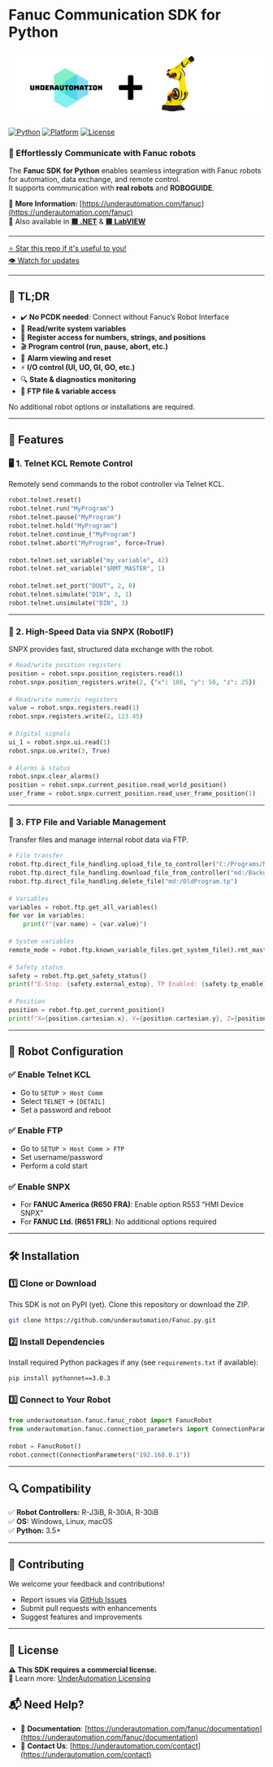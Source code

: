 # Fanuc Communication SDK for Python

[![UnderAutomation Fanuc communication SDK](https://raw.githubusercontent.com/underautomation/Fanuc.NET/refs/heads/main/.github/assets/banner.png)](https://underautomation.com)

[![Python](https://img.shields.io/badge/Python-3.5_|_3.6_|_3.7_|_3.8|_3.9_|_3.10_|_3.11_|_3.12_-blue)](#)
[![Platform](https://img.shields.io/badge/Platform-Windows%20%7C%20Linux%20%7C%20macOS-blue)](#)
[![License](https://img.shields.io/badge/License-Commercial-red)](https://underautomation.com/fanuc/eula)

### 🤖 Effortlessly Communicate with Fanuc robots

The **Fanuc SDK for Python** enables seamless integration with Fanuc robots for automation, data exchange, and remote control.  
It supports communication with **real robots** and **ROBOGUIDE**.

🔗 **More Information:** [https://underautomation.com/fanuc](https://underautomation.com/fanuc)  
🔗 Also available in **[🟦 .NET](https://github.com/underautomation/Fanuc.NET)** & **[🟨 LabVIEW](https://github.com/underautomation/Fanuc.vi)**

---

[⭐ Star this repo if it's useful to you!](https://github.com/underautomation/Fanuc.py/stargazers)  
[👁️ Watch for updates](https://github.com/underautomation/Fanuc.py/watchers)

---

## 🚀 TL;DR

- ✔️ **No PCDK needed**: Connect without Fanuc’s Robot Interface
- 📖 **Read/write system variables**
- 🔄 **Register access for numbers, strings, and positions**
- 🎬 **Program control (run, pause, abort, etc.)**
- 🔔 **Alarm viewing and reset**
- ⚡ **I/O control (UI, UO, GI, GO, etc.)**
- 🔍 **State & diagnostics monitoring**
- 📂 **FTP file & variable access**

No additional robot options or installations are required.

---

## 📌 Features

### 🖥️ 1. Telnet KCL Remote Control

Remotely send commands to the robot controller via Telnet KCL.

```python
robot.telnet.reset()
robot.telnet.run("MyProgram")
robot.telnet.pause("MyProgram")
robot.telnet.hold("MyProgram")
robot.telnet.continue_("MyProgram")
robot.telnet.abort("MyProgram", force=True)

robot.telnet.set_variable("my_variable", 42)
robot.telnet.set_variable("$RMT_MASTER", 1)

robot.telnet.set_port("DOUT", 2, 0)
robot.telnet.simulate("DIN", 3, 1)
robot.telnet.unsimulate("DIN", 3)
```

---

### 🚀 2. High-Speed Data via SNPX (RobotIF)

SNPX provides fast, structured data exchange with the robot.

```python
# Read/write position registers
position = robot.snpx.position_registers.read(1)
robot.snpx.position_registers.write(2, {"x": 100, "y": 50, "z": 25})

# Read/write numeric registers
value = robot.snpx.registers.read(1)
robot.snpx.registers.write(2, 123.45)

# Digital signals
ui_1 = robot.snpx.ui.read(1)
robot.snpx.uo.write(3, True)

# Alarms & status
robot.snpx.clear_alarms()
position = robot.snpx.current_position.read_world_position()
user_frame = robot.snpx.current_position.read_user_frame_position(1)
```

---

### 📂 3. FTP File and Variable Management

Transfer files and manage internal robot data via FTP.

```python
# File transfer
robot.ftp.direct_file_handling.upload_file_to_controller("C:/Programs/MyPrg.tp", "md:/MyPrg.tp")
robot.ftp.direct_file_handling.download_file_from_controller("md:/Backup.va", "C:/Backup/Backup.va")
robot.ftp.direct_file_handling.delete_file("md:/OldProgram.tp")

# Variables
variables = robot.ftp.get_all_variables()
for var in variables:
    print(f"{var.name} = {var.value}")

# System variables
remote_mode = robot.ftp.known_variable_files.get_system_file().rmt_master

# Safety status
safety = robot.ftp.get_safety_status()
print(f"E-Stop: {safety.external_estop}, TP Enabled: {safety.tp_enable}")

# Position
position = robot.ftp.get_current_position()
print(f"X={position.cartesian.x}, Y={position.cartesian.y}, Z={position.cartesian.z}")
```

---

## 🔧 Robot Configuration

### ✅ Enable Telnet KCL
- Go to `SETUP > Host Comm`
- Select `TELNET` → `[DETAIL]`
- Set a password and reboot

### ✅ Enable FTP
- Go to `SETUP > Host Comm > FTP`
- Set username/password
- Perform a cold start

### ✅ Enable SNPX
- For **FANUC America (R650 FRA)**: Enable option R553 “HMI Device SNPX”
- For **FANUC Ltd. (R651 FRL)**: No additional options required

---

## 🛠 Installation

### 1️⃣ Clone or Download

This SDK is not on PyPI (yet). Clone this repository or download the ZIP.

```bash
git clone https://github.com/underautomation/Fanuc.py.git
```

### 2️⃣ Install Dependencies

Install required Python packages if any (see `requirements.txt` if available):

```bash
pip install pythonnet==3.0.3
```

### 3️⃣ Connect to Your Robot

```python
from underautomation.fanuc.fanuc_robot import FanucRobot
from underautomation.fanuc.connection_parameters import ConnectionParameters

robot = FanucRobot()
robot.connect(ConnectionParameters("192.168.0.1"))
```

---

## 🔍 Compatibility

✅ **Robot Controllers:** R-J3iB, R-30iA, R-30iB  
✅ **OS:** Windows, Linux, macOS  
✅ **Python:** 3.5+

---

## 📢 Contributing

We welcome your feedback and contributions!  
- Report issues via [GitHub Issues](https://github.com/underautomation/Fanuc.py/issues)
- Submit pull requests with enhancements
- Suggest features and improvements

---

## 📜 License

**⚠️ This SDK requires a commercial license.**  
🔗 Learn more: [UnderAutomation Licensing](https://underautomation.com/fanuc/eula)

## 📬 Need Help?

- 📖 **Documentation**: [https://underautomation.com/fanuc/documentation](https://underautomation.com/fanuc/documentation)  
- 📩 **Contact Us**: [https://underautomation.com/contact](https://underautomation.com/contact)
